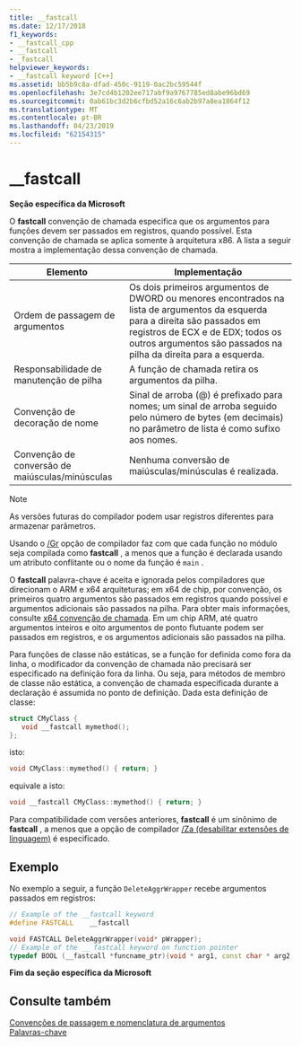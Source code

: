 ```yaml
---
title: __fastcall
ms.date: 12/17/2018
f1_keywords:
- __fastcall_cpp
- __fastcall
- _fastcall
helpviewer_keywords:
- __fastcall keyword [C++]
ms.assetid: bb5b9c8a-dfad-450c-9119-0ac2bc59544f
ms.openlocfilehash: 3e7cd4b1202ee717abf9a9767785ed8abe96bd69
ms.sourcegitcommit: 0ab61bc3d2b6cfbd52a16c6ab2b97a8ea1864f12
ms.translationtype: MT
ms.contentlocale: pt-BR
ms.lasthandoff: 04/23/2019
ms.locfileid: "62154315"
---
```

# <a name="fastcall"></a>__fastcall

**Seção específica da Microsoft**

O **fastcall** convenção de chamada especifica que os argumentos para funções devem ser passados em registros, quando possível. Esta convenção de chamada se aplica somente à arquitetura x86. A lista a seguir mostra a implementação dessa convenção de chamada.

|Elemento|Implementação|
|-------------|--------------------|
|Ordem de passagem de argumentos|Os dois primeiros argumentos de DWORD ou menores encontrados na lista de argumentos da esquerda para a direita são passados em registros de ECX e de EDX; todos os outros argumentos são passados na pilha da direita para a esquerda.|
|Responsabilidade de manutenção de pilha|A função de chamada retira os argumentos da pilha.|
|Convenção de decoração de nome|Sinal de arroba (\@) é prefixado para nomes; um sinal de arroba seguido pelo número de bytes (em decimais) no parâmetro de lista é como sufixo aos nomes.|
|Convenção de conversão de maiúsculas/minúsculas|Nenhuma conversão de maiúsculas/minúsculas é realizada.|

> [!NOTE]
> As versões futuras do compilador podem usar registros diferentes para armazenar parâmetros.

Usando o [/Gr](../build/reference/gd-gr-gv-gz-calling-convention.md) opção de compilador faz com que cada função no módulo seja compilada como **fastcall** , a menos que a função é declarada usando um atributo conflitante ou o nome da função é `main` .

O **fastcall** palavra-chave é aceita e ignorada pelos compiladores que direcionam o ARM e x64 arquiteturas; em x64 de chip, por convenção, os primeiros quatro argumentos são passados em registros quando possível e argumentos adicionais são passados na pilha. Para obter mais informações, consulte [x64 convenção de chamada](../build/x64-calling-convention.md). Em um chip ARM, até quatro argumentos inteiros e oito argumentos de ponto flutuante podem ser passados em registros, e os argumentos adicionais são passados na pilha.

Para funções de classe não estáticas, se a função for definida como fora da linha, o modificador da convenção de chamada não precisará ser especificado na definição fora da linha. Ou seja, para métodos de membro de classe não estática, a convenção de chamada especificada durante a declaração é assumida no ponto de definição. Dada esta definição de classe:

```cpp
struct CMyClass {
   void __fastcall mymethod();
};
```

isto:

```cpp
void CMyClass::mymethod() { return; }
```

equivale a isto:

```cpp
void __fastcall CMyClass::mymethod() { return; }
```

Para compatibilidade com versões anteriores, **fastcall** é um sinônimo de **fastcall** , a menos que a opção de compilador [/Za \(desabilitar extensões de linguagem)](../build/reference/za-ze-disable-language-extensions.md) é especificado.

## <a name="example"></a>Exemplo

No exemplo a seguir, a função `DeleteAggrWrapper` recebe argumentos passados em registros:

```cpp
// Example of the __fastcall keyword
#define FASTCALL    __fastcall

void FASTCALL DeleteAggrWrapper(void* pWrapper);
// Example of the __ fastcall keyword on function pointer
typedef BOOL (__fastcall *funcname_ptr)(void * arg1, const char * arg2, DWORD flags, ...);
```

**Fim da seção específica da Microsoft**

## <a name="see-also"></a>Consulte também

[Convenções de passagem e nomenclatura de argumentos](../cpp/argument-passing-and-naming-conventions.md)<br/>
[Palavras-chave](../cpp/keywords-cpp.md)